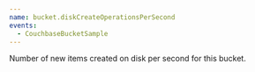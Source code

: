 ```yaml
---
name: bucket.diskCreateOperationsPerSecond
events:
  - CouchbaseBucketSample
---
```


Number of new items created on disk per second for this bucket.